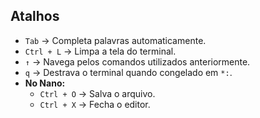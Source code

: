 ## **Atalhos**  

- `Tab` → Completa palavras automaticamente.  
- `Ctrl + L` → Limpa a tela do terminal.  
- `↑` → Navega pelos comandos utilizados anteriormente.  
- `q` → Destrava o terminal quando congelado em `*:`.  
- **No Nano:**  
  - `Ctrl + O` → Salva o arquivo.  
  - `Ctrl + X` → Fecha o editor.  